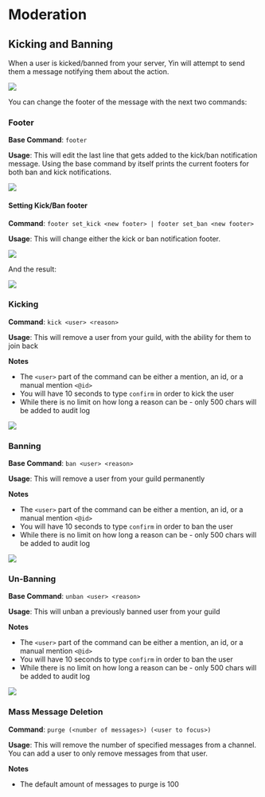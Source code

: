 # Moderation

## Kicking and Banning

When a user is kicked/banned from your server, Yin will attempt to send them a message notifying them about the action.

<img src="../../images/Moderation/kick_notification.png"/> 

You can change the footer of the message with the next two commands:

### Footer
**Base Command**: `footer`

**Usage**: This will edit the last line that gets added to the kick/ban notification message. Using the base command by itself prints the current footers for both ban and kick notifications.

<img src="../../images/Moderation/footer_base.png"/>

#### Setting Kick/Ban footer
**Command**: `footer set_kick <new footer> | footer set_ban <new footer>`

**Usage**: This will change either the kick or ban notification footer.

<img src="../../images/Moderation/footer_kick.png"/>

And the result:

<img src="../../images/Moderation/kick_notificationv2.png"/>

### Kicking
**Command**: `kick <user> <reason>`

**Usage**: This will remove a user from your guild, with the ability for them to join back

**Notes**

 - The `<user>` part of the command can be either a mention, an id, or a manual mention `<@id>`
 - You will have 10 seconds to type `confirm` in order to kick the user
 - While there is no limit on how long a reason can be - only 500 chars will be added to audit log

<img src="../../images/Moderation/kick.png"/> 

### Banning
**Base Command**: `ban <user> <reason>`

**Usage**: This will remove a user from your guild permanently

**Notes**

 - The `<user>` part of the command can be either a mention, an id, or a manual mention `<@id>`
 - You will have 10 seconds to type `confirm` in order to ban the user
 - While there is no limit on how long a reason can be - only 500 chars will be added to audit log

<img src="../../images/Moderation/ban.png"/> 

### Un-Banning
**Base Command**: `unban <user> <reason>`

**Usage**: This will unban a previously banned user from your guild

**Notes**

 - The `<user>` part of the command can be either a mention, an id, or a manual mention `<@id>`
 - You will have 10 seconds to type `confirm` in order to ban the user
 - While there is no limit on how long a reason can be - only 500 chars will be added to audit log

<img src="../../images/Moderation/unban.png"/> 

### Mass Message Deletion
**Command**: `purge (<number of messages>) (<user to focus>)`

**Usage**: This will remove the number of specified messages from a channel. You can add a user to only remove messages from that user.

**Notes**

 - The default amount of messages to purge is 100
